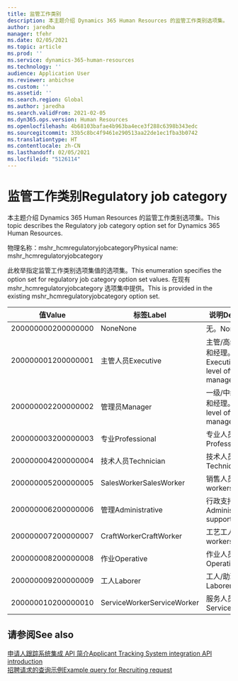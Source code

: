 ```yaml
---
title: 监管工作类别
description: 本主题介绍 Dynamics 365 Human Resources 的监管工作类别选项集。
author: jaredha
manager: tfehr
ms.date: 02/05/2021
ms.topic: article
ms.prod: ''
ms.service: dynamics-365-human-resources
ms.technology: ''
audience: Application User
ms.reviewer: anbichse
ms.custom: ''
ms.assetid: ''
ms.search.region: Global
ms.author: jaredha
ms.search.validFrom: 2021-02-05
ms.dyn365.ops.version: Human Resources
ms.openlocfilehash: 4b68103bafae4b963ba4ece3f288c6398b343edc
ms.sourcegitcommit: 33b5c8bc4f9461e290513aa22de1ec1fba3b0742
ms.translationtype: HT
ms.contentlocale: zh-CN
ms.lasthandoff: 02/05/2021
ms.locfileid: "5126114"
---
```

# <a name="regulatory-job-category"></a><span data-ttu-id="3900c-103">监管工作类别</span><span class="sxs-lookup"><span data-stu-id="3900c-103">Regulatory job category</span></span>

<span data-ttu-id="3900c-104">本主题介绍 Dynamics 365 Human Resources 的监管工作类别选项集。</span><span class="sxs-lookup"><span data-stu-id="3900c-104">This topic describes the Regulatory job category option set for Dynamics 365 Human Resources.</span></span>

<span data-ttu-id="3900c-105">物理名称：mshr_hcmregulatoryjobcategory</span><span class="sxs-lookup"><span data-stu-id="3900c-105">Physical name: mshr_hcmregulatoryjobcategory</span></span>

<span data-ttu-id="3900c-106">此枚举指定监管工作类别选项集值的选项集。</span><span class="sxs-lookup"><span data-stu-id="3900c-106">This enumeration specifies the option set for regulatory job category option set values.</span></span> <span data-ttu-id="3900c-107">在现有 mshr_hcmregulatoryjobcategory 选项集中提供。</span><span class="sxs-lookup"><span data-stu-id="3900c-107">This is provided in the existing mshr_hcmregulatoryjobcategory option set.</span></span>

| <span data-ttu-id="3900c-108">值</span><span class="sxs-lookup"><span data-stu-id="3900c-108">Value</span></span> | <span data-ttu-id="3900c-109">标签</span><span class="sxs-lookup"><span data-stu-id="3900c-109">Label</span></span> | <span data-ttu-id="3900c-110">说明</span><span class="sxs-lookup"><span data-stu-id="3900c-110">Description</span></span> |
| --- | --- | --- |
| <span data-ttu-id="3900c-111">200000000</span><span class="sxs-lookup"><span data-stu-id="3900c-111">200000000</span></span> | <span data-ttu-id="3900c-112">None</span><span class="sxs-lookup"><span data-stu-id="3900c-112">None</span></span> | <span data-ttu-id="3900c-113">无。</span><span class="sxs-lookup"><span data-stu-id="3900c-113">None.</span></span> |
| <span data-ttu-id="3900c-114">200000001</span><span class="sxs-lookup"><span data-stu-id="3900c-114">200000001</span></span> | <span data-ttu-id="3900c-115">主管人员</span><span class="sxs-lookup"><span data-stu-id="3900c-115">Executive</span></span> | <span data-ttu-id="3900c-116">主管/高级行政人员和经理。</span><span class="sxs-lookup"><span data-stu-id="3900c-116">Executive/Senior level officials and managers.</span></span> |
| <span data-ttu-id="3900c-117">200000002</span><span class="sxs-lookup"><span data-stu-id="3900c-117">200000002</span></span> | <span data-ttu-id="3900c-118">管理员</span><span class="sxs-lookup"><span data-stu-id="3900c-118">Manager</span></span> | <span data-ttu-id="3900c-119">一级/中级行政人员和经理。</span><span class="sxs-lookup"><span data-stu-id="3900c-119">First/Mid level officials and managers.</span></span> |
| <span data-ttu-id="3900c-120">200000003</span><span class="sxs-lookup"><span data-stu-id="3900c-120">200000003</span></span> | <span data-ttu-id="3900c-121">专业</span><span class="sxs-lookup"><span data-stu-id="3900c-121">Professional</span></span> | <span data-ttu-id="3900c-122">专业人员。</span><span class="sxs-lookup"><span data-stu-id="3900c-122">Professionals.</span></span> |
| <span data-ttu-id="3900c-123">200000004</span><span class="sxs-lookup"><span data-stu-id="3900c-123">200000004</span></span> | <span data-ttu-id="3900c-124">技术人员</span><span class="sxs-lookup"><span data-stu-id="3900c-124">Technician</span></span> | <span data-ttu-id="3900c-125">技术人员。</span><span class="sxs-lookup"><span data-stu-id="3900c-125">Technicians.</span></span> |
| <span data-ttu-id="3900c-126">200000005</span><span class="sxs-lookup"><span data-stu-id="3900c-126">200000005</span></span> | <span data-ttu-id="3900c-127">SalesWorker</span><span class="sxs-lookup"><span data-stu-id="3900c-127">SalesWorker</span></span> | <span data-ttu-id="3900c-128">销售人员。</span><span class="sxs-lookup"><span data-stu-id="3900c-128">Sales workers.</span></span> |
| <span data-ttu-id="3900c-129">200000006</span><span class="sxs-lookup"><span data-stu-id="3900c-129">200000006</span></span> | <span data-ttu-id="3900c-130">管理</span><span class="sxs-lookup"><span data-stu-id="3900c-130">Administrative</span></span> | <span data-ttu-id="3900c-131">行政支持人员。</span><span class="sxs-lookup"><span data-stu-id="3900c-131">Administrative support workers.</span></span> |
| <span data-ttu-id="3900c-132">200000007</span><span class="sxs-lookup"><span data-stu-id="3900c-132">200000007</span></span> | <span data-ttu-id="3900c-133">CraftWorker</span><span class="sxs-lookup"><span data-stu-id="3900c-133">CraftWorker</span></span> | <span data-ttu-id="3900c-134">工艺工人。</span><span class="sxs-lookup"><span data-stu-id="3900c-134">Craft workers.</span></span> |
| <span data-ttu-id="3900c-135">200000008</span><span class="sxs-lookup"><span data-stu-id="3900c-135">200000008</span></span> | <span data-ttu-id="3900c-136">作业</span><span class="sxs-lookup"><span data-stu-id="3900c-136">Operative</span></span> | <span data-ttu-id="3900c-137">作业人员。</span><span class="sxs-lookup"><span data-stu-id="3900c-137">Operatives.</span></span> |
| <span data-ttu-id="3900c-138">200000009</span><span class="sxs-lookup"><span data-stu-id="3900c-138">200000009</span></span> | <span data-ttu-id="3900c-139">工人</span><span class="sxs-lookup"><span data-stu-id="3900c-139">Laborer</span></span> | <span data-ttu-id="3900c-140">工人/助理工人。</span><span class="sxs-lookup"><span data-stu-id="3900c-140">Laborers/Helpers.</span></span> |
| <span data-ttu-id="3900c-141">200000010</span><span class="sxs-lookup"><span data-stu-id="3900c-141">200000010</span></span> | <span data-ttu-id="3900c-142">ServiceWorker</span><span class="sxs-lookup"><span data-stu-id="3900c-142">ServiceWorker</span></span> | <span data-ttu-id="3900c-143">服务人员。</span><span class="sxs-lookup"><span data-stu-id="3900c-143">Service workers.</span></span> |

## <a name="see-also"></a><span data-ttu-id="3900c-144">请参阅</span><span class="sxs-lookup"><span data-stu-id="3900c-144">See also</span></span>

[<span data-ttu-id="3900c-145">申请人跟踪系统集成 API 简介</span><span class="sxs-lookup"><span data-stu-id="3900c-145">Applicant Tracking System integration API introduction</span></span>](hr-admin-integration-ats-api-introduction.md)<br>
[<span data-ttu-id="3900c-146">招聘请求的查询示例</span><span class="sxs-lookup"><span data-stu-id="3900c-146">Example query for Recruiting request</span></span>](hr-admin-integration-ats-api-recruiting-request-example-query.md)
